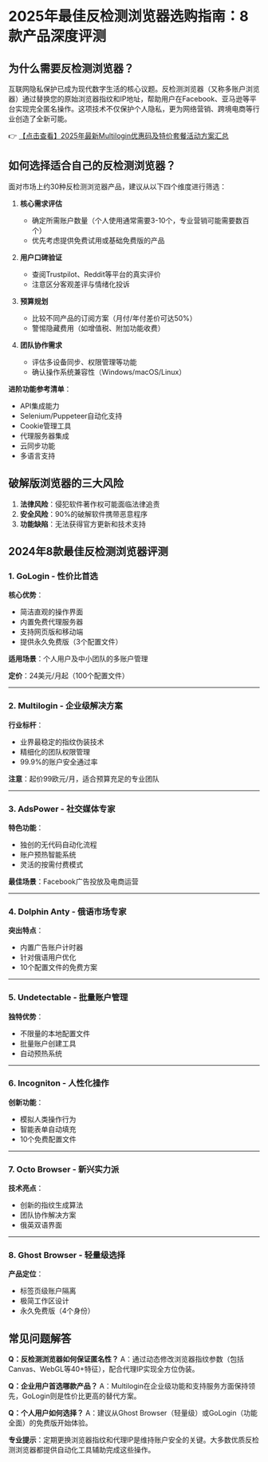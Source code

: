 # 2025年最佳反检测浏览器选购指南：8款产品深度评测

## 为什么需要反检测浏览器？

互联网隐私保护已成为现代数字生活的核心议题。反检测浏览器（又称多账户浏览器）通过替换您的原始浏览器指纹和IP地址，帮助用户在Facebook、亚马逊等平台实现完全匿名操作。这项技术不仅保护个人隐私，更为网络营销、跨境电商等行业创造了全新可能。

👉 [【点击查看】2025年最新Multilogin优惠码及特价套餐活动方案汇总](https://bit.ly/multIlogin)

## 如何选择适合自己的反检测浏览器？

面对市场上约30种反检测浏览器产品，建议从以下四个维度进行筛选：

1. **核心需求评估**
   - 确定所需账户数量（个人使用通常需要3-10个，专业营销可能需要数百个）
   - 优先考虑提供免费试用或基础免费版的产品

2. **用户口碑验证**
   - 查阅Trustpilot、Reddit等平台的真实评价
   - 注意区分客观差评与情绪化投诉

3. **预算规划**
   - 比较不同产品的订阅方案（月付/年付差价可达50%）
   - 警惕隐藏费用（如增值税、附加功能收费）

4. **团队协作需求**
   - 评估多设备同步、权限管理等功能
   - 确认操作系统兼容性（Windows/macOS/Linux）

**进阶功能参考清单**：
- API集成能力
- Selenium/Puppeteer自动化支持
- Cookie管理工具
- 代理服务器集成
- 云同步功能
- 多语言支持

## 破解版浏览器的三大风险

1. **法律风险**：侵犯软件著作权可能面临法律追责
2. **安全风险**：90%的破解软件携带恶意程序
3. **功能缺陷**：无法获得官方更新和技术支持

## 2024年8款最佳反检测浏览器评测

### 1. GoLogin - 性价比首选

**核心优势**：
- 简洁直观的操作界面
- 内置免费代理服务器
- 支持网页版和移动端
- 提供永久免费版（3个配置文件）

**适用场景**：个人用户及中小团队的多账户管理

**定价**：24美元/月起（100个配置文件）

---

### 2. Multilogin - 企业级解决方案

**行业标杆**：
- 业界最稳定的指纹伪装技术
- 精细化的团队权限管理
- 99.9%的账户安全通过率

**注意**：起价99欧元/月，适合预算充足的专业团队

---

### 3. AdsPower - 社交媒体专家

**特色功能**：
- 独创的无代码自动化流程
- 账户预热智能系统
- 灵活的按需付费模式

**最佳场景**：Facebook广告投放及电商运营

---

### 4. Dolphin Anty - 俄语市场专家

**突出特点**：
- 内置广告账户计时器
- 针对俄语用户优化
- 10个配置文件的免费方案

---

### 5. Undetectable - 批量账户管理

**独特优势**：
- 不限量的本地配置文件
- 批量账户创建工具
- 自动预热系统

---

### 6. Incogniton - 人性化操作

**创新功能**：
- 模拟人类操作行为
- 智能表单自动填充
- 10个免费配置文件

---

### 7. Octo Browser - 新兴实力派

**技术亮点**：
- 创新的指纹生成算法
- 团队协作解决方案
- 俄英双语界面

---

### 8. Ghost Browser - 轻量级选择

**产品定位**：
- 标签页级账户隔离
- 极简工作区设计
- 永久免费版（4个身份）

## 常见问题解答

**Q：反检测浏览器如何保证匿名性？**
A：通过动态修改浏览器指纹参数（包括Canvas、WebGL等40+特征），配合代理IP实现全方位伪装。

**Q：企业用户首选哪款产品？**
A：Multilogin在企业级功能和支持服务方面保持领先，GoLogin则是性价比更高的替代方案。

**Q：个人用户如何选择？**
A：建议从Ghost Browser（轻量级）或GoLogin（功能全面）的免费版开始体验。

**专业提示**：定期更换浏览器指纹和代理IP是维持账户安全的关键。大多数优质反检测浏览器都提供自动化工具辅助完成这些操作。